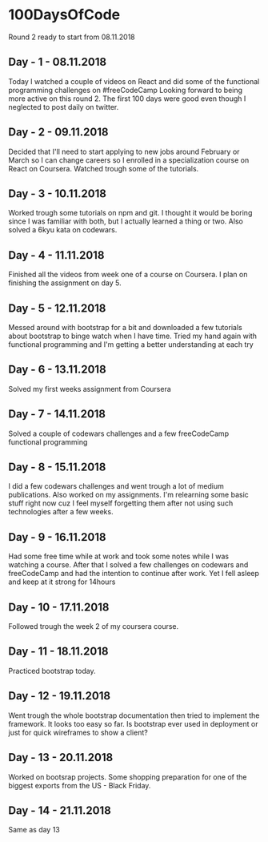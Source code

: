 # 100DaysOfCode

Round 2 ready to start from 08.11.2018

## Day - 1 - 08.11.2018

Today I watched a couple of videos on React and did some of the functional programming challenges on #freeCodeCamp Looking forward to being more active on this round 2. The first 100 days were good even though I neglected to post daily on twitter.

## Day - 2 - 09.11.2018

Decided that I'll need to start applying to new jobs around February or March so I can change careers so I enrolled in a specialization course on React on Coursera. Watched trough some of the tutorials.

## Day - 3 - 10.11.2018

Worked trough some tutorials on npm and git. I thought it would be boring since I was familiar with both, but I actually learned a thing or two. Also solved a 6kyu kata on codewars.

## Day - 4 - 11.11.2018

Finished all the videos from week one of a course on Coursera. I plan on finishing the assignment on day 5.

## Day - 5 - 12.11.2018

Messed around with bootstrap for a bit and downloaded a few tutorials about bootstrap to binge watch when I have time. Tried my hand again with functional programming and I'm getting a better understanding at each try

## Day - 6 - 13.11.2018

Solved my first weeks assignment from Coursera

## Day - 7 - 14.11.2018

Solved a couple of codewars challenges and a few freeCodeCamp functional programming

## Day - 8 - 15.11.2018

I did a few codewars challenges and went trough a lot of medium publications. Also worked on my assignments. I'm relearning some basic stuff right now cuz I feel myself forgetting them after not using such technologies after a few weeks.

## Day - 9 - 16.11.2018

Had some free time while at work and took some notes while I was watching a course. After that I solved a few challenges on codewars and freeCodeCamp and had the intention to continue after work. Yet I fell asleep and keep at it strong for 14hours

## Day - 10 - 17.11.2018

Followed trough the week 2 of my coursera course.

## Day - 11 - 18.11.2018

Practiced bootstrap today.

## Day - 12 - 19.11.2018

Went trough the whole bootstrap documentation then tried to implement the framework. It looks too easy so far. Is bootstrap ever used in deployment or just for quick wireframes to show a client?

## Day - 13 - 20.11.2018

Worked on bootsrap projects. Some shopping preparation for one of the biggest exports from the US - Black Friday.

## Day - 14 - 21.11.2018

Same as day 13
